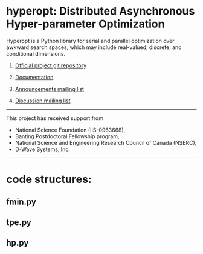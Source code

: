 # hyperopt: Distributed Asynchronous Hyper-parameter Optimization

Hyperopt is a Python library for serial and parallel optimization over awkward search spaces, which may include real-valued, discrete, and conditional dimensions.

1. [Official project git repository](http://github.com/hyperopt/hyperopt)

2. [Documentation](http://hyperopt.github.io/hyperopt)

3. [Announcements mailing list](https://groups.google.com/forum/#!forum/hyperopt-announce)

4. [Discussion mailing list](https://groups.google.com/forum/#!forum/hyperopt-discuss)


------
This project has received support from
* National Science Foundation (IIS-0963668),
* Banting Postdoctoral Fellowship program, 
* National Science and Engineering Research Council of Canada (NSERC),
* D-Wave Systems, Inc.

****
# code structures:

## fmin.py

## tpe.py

## hp.py
